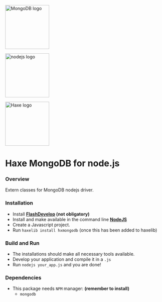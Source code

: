 [<img src="http://www.mongodb.com/sites/mongodb.com/files/media/mongodb-logo-rgb.jpeg" width="140px" alt="MongoDB logo">](http://www.mongodb.org)

[<img src="http://nodejs.org/images/logos/nodejs.png" width="140px" alt="nodejs logo">](http://nodejs.org/images/logos/nodejs.png)

[<img src="http://haxe.org/img/haxe-logo-horizontal.svg" alt="Haxe logo" width="140">](http://haxe.org)

# Haxe MongoDB for node.js

### Overview

Extern classes for MongoDB nodejs driver.  

### Installation

* Install **[FlashDevelop](http://www.flashdevelop.org/community/viewforum.php?f=11) (not obligatory)**
* Install and make available in the command line **[NodeJS](http://nodejs.org/)**
* Create a Javascript project.
* Run `haxelib install hxmongodb` (once this has been added to haxelib)

### Build and Run

* The installations should make all necessary tools available.
* Develop your application and compile it in a `.js`
* Run `nodejs your_app.js` and you are done!
 
### Dependencies

* This package needs `NPM` manager: **(remember to install)**
  * `mongodb`
